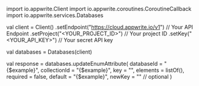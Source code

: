 import io.appwrite.Client
import io.appwrite.coroutines.CoroutineCallback
import io.appwrite.services.Databases

val client = Client()
    .setEndpoint("https://cloud.appwrite.io/v1") // Your API Endpoint
    .setProject("<YOUR_PROJECT_ID>") // Your project ID
    .setKey("<YOUR_API_KEY>") // Your secret API key

val databases = Databases(client)

val response = databases.updateEnumAttribute(
    databaseId = "{$example}",
    collectionId = "{$example}",
    key = "",
    elements = listOf(),
    required = false,
    default = "{$example}",
    newKey = "" // optional
)
